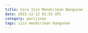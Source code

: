 ```yaml
---
title: Cara Izin Mendirikan Bangunan
date: 2015-12-12 01:53 UTC
category: perijinan
tags: izin mendirikan bangunan
---
```


